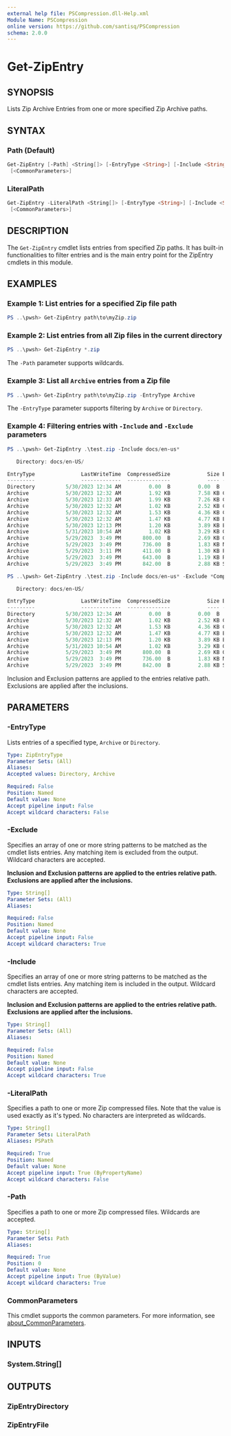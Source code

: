 ```yaml
---
external help file: PSCompression.dll-Help.xml
Module Name: PSCompression
online version: https://github.com/santisq/PSCompression
schema: 2.0.0
---
```


# Get-ZipEntry

## SYNOPSIS

Lists Zip Archive Entries from one or more specified Zip Archive paths.

## SYNTAX

### Path (Default)

```powershell
Get-ZipEntry [-Path] <String[]> [-EntryType <String>] [-Include <String[]>] [-Exclude <String[]>]
 [<CommonParameters>]
```

### LiteralPath

```powershell
Get-ZipEntry -LiteralPath <String[]> [-EntryType <String>] [-Include <String[]>] [-Exclude <String[]>]
 [<CommonParameters>]
```

## DESCRIPTION

The `Get-ZipEntry` cmdlet lists entries from specified Zip paths. It has built-in functionalities to filter entries and is the main entry point for the ZipEntry cmdlets in this module.

## EXAMPLES

### Example 1: List entries for a specified Zip file path

```powershell
PS ..\pwsh> Get-ZipEntry path\to\myZip.zip
```

### Example 2: List entries from all Zip files in the current directory

```powershell
PS ..\pwsh> Get-ZipEntry *.zip
```

The `-Path` parameter supports wildcards.

### Example 3: List all `Archive` entries from a Zip file

```powershell
PS ..\pwsh> Get-ZipEntry path\to\myZip.zip -EntryType Archive
```

The `-EntryType` parameter supports filtering by `Archive` or `Directory`.

### Example 4: Filtering entries with `-Include` and `-Exclude` parameters

```powershell
PS ..\pwsh> Get-ZipEntry .\test.zip -Include docs/en-us*

   Directory: docs/en-US/

EntryType               LastWriteTime  CompressedSize            Size EntryName
---------               -------------  --------------            ---- ---------
Directory          5/30/2023 12:34 AM         0.00  B         0.00  B
Archive            5/30/2023 12:32 AM         1.92 KB         7.58 KB Compress-GzipArchive.md
Archive            5/30/2023 12:33 AM         1.99 KB         7.26 KB Compress-ZipArchive.md
Archive            5/30/2023 12:32 AM         1.02 KB         2.52 KB ConvertFrom-GzipString.md
Archive            5/30/2023 12:32 AM         1.53 KB         4.36 KB ConvertTo-GzipString.md
Archive            5/30/2023 12:32 AM         1.47 KB         4.77 KB Expand-GzipArchive.md
Archive            5/30/2023 12:13 PM         1.20 KB         3.89 KB Expand-ZipEntry.md
Archive            5/31/2023 10:54 AM         1.02 KB         3.29 KB Get-ZipEntry.md
Archive            5/29/2023  3:49 PM       800.00  B         2.69 KB Get-ZipEntryContent.md
Archive            5/29/2023  3:49 PM       736.00  B         1.83 KB New-ZipEntry.md
Archive            5/29/2023  3:11 PM       411.00  B         1.30 KB PSCompression.md
Archive            5/29/2023  3:49 PM       643.00  B         1.19 KB Remove-ZipEntry.md
Archive            5/29/2023  3:49 PM       842.00  B         2.88 KB Set-ZipEntryContent.md

PS ..\pwsh> Get-ZipEntry .\test.zip -Include docs/en-us* -Exclude *Compress*, *Remove*

   Directory: docs/en-US/

EntryType               LastWriteTime  CompressedSize            Size EntryName
---------               -------------  --------------            ---- ---------
Directory          5/30/2023 12:34 AM         0.00  B         0.00  B
Archive            5/30/2023 12:32 AM         1.02 KB         2.52 KB ConvertFrom-GzipString.md
Archive            5/30/2023 12:32 AM         1.53 KB         4.36 KB ConvertTo-GzipString.md
Archive            5/30/2023 12:32 AM         1.47 KB         4.77 KB Expand-GzipArchive.md
Archive            5/30/2023 12:13 PM         1.20 KB         3.89 KB Expand-ZipEntry.md
Archive            5/31/2023 10:54 AM         1.02 KB         3.29 KB Get-ZipEntry.md
Archive            5/29/2023  3:49 PM       800.00  B         2.69 KB Get-ZipEntryContent.md
Archive            5/29/2023  3:49 PM       736.00  B         1.83 KB New-ZipEntry.md
Archive            5/29/2023  3:49 PM       842.00  B         2.88 KB Set-ZipEntryContent.md
```

Inclusion and Exclusion patterns are applied to the entries relative path.
Exclusions are applied after the inclusions.

## PARAMETERS

### -EntryType

Lists entries of a specified type, `Archive` or `Directory`.

```yaml
Type: ZipEntryType
Parameter Sets: (All)
Aliases:
Accepted values: Directory, Archive

Required: False
Position: Named
Default value: None
Accept pipeline input: False
Accept wildcard characters: False
```

### -Exclude

Specifies an array of one or more string patterns to be matched as the cmdlet lists entries. Any matching item is excluded from the output. Wildcard characters are accepted.

__Inclusion and Exclusion patterns are applied to the entries relative path.
Exclusions are applied after the inclusions.__

```yaml
Type: String[]
Parameter Sets: (All)
Aliases:

Required: False
Position: Named
Default value: None
Accept pipeline input: False
Accept wildcard characters: True
```

### -Include

Specifies an array of one or more string patterns to be matched as the cmdlet lists entries. Any matching item is included in the output. Wildcard characters are accepted.

__Inclusion and Exclusion patterns are applied to the entries relative path.
Exclusions are applied after the inclusions.__

```yaml
Type: String[]
Parameter Sets: (All)
Aliases:

Required: False
Position: Named
Default value: None
Accept pipeline input: False
Accept wildcard characters: True
```

### -LiteralPath

Specifies a path to one or more Zip compressed files. Note that the value is used exactly as it's typed. No characters are interpreted as wildcards.

```yaml
Type: String[]
Parameter Sets: LiteralPath
Aliases: PSPath

Required: True
Position: Named
Default value: None
Accept pipeline input: True (ByPropertyName)
Accept wildcard characters: False
```

### -Path

Specifies a path to one or more Zip compressed files. Wildcards are accepted.

```yaml
Type: String[]
Parameter Sets: Path
Aliases:

Required: True
Position: 0
Default value: None
Accept pipeline input: True (ByValue)
Accept wildcard characters: True
```

### CommonParameters

This cmdlet supports the common parameters. For more information, see [about_CommonParameters](http://go.microsoft.com/fwlink/?LinkID=113216).

## INPUTS

### System.String[]

## OUTPUTS

### ZipEntryDirectory

### ZipEntryFile
